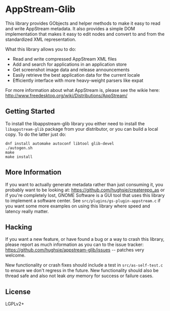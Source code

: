 AppStream-Glib
==============

This library provides GObjects and helper methods to make it easy to read and
write AppStream metadata. It also provides a simple DOM implementation that
makes it easy to edit nodes and convert to and from the standardized XML
representation.

What this library allows you to do:

 * Read and write compressed AppStream XML files
 * Add and search for applications in an application store
 * Get screenshot image data and release announcements
 * Easily retrieve the best application data for the current locale
 * Efficiently interface with more heavy-weight parsers like expat

For more information about what AppStream is, please see the wikie here:
http://www.freedesktop.org/wiki/Distributions/AppStream/

Getting Started
---------------

To install the libappstream-glib library you either need to install the
`libappstream-glib` package from your distributor, or you can build a local
copy. To do the latter just do:

    dnf install automake autoconf libtool glib-devel
    ./autogen.sh
    make
    make install

More Information
----------------

If you want to actually generate metadata rather than just consuming it, you
probably want to be looking at: https://github.com/hughsie/createrepo_as or if
you're completely lost, GNOME Software is a GUI tool that uses this library to
implement a software center. See `src/plugins/gs-plugin-appstream.c` if you
want some more examples on using this library where speed and latency really
matter.

Hacking
-------

If you want a new feature, or have found a bug or a way to crash this library,
please report as much information as you can to the issue tracker:
https://github.com/hughsie/appstream-glib/issues -- patches very welcome.

New functionality or crash fixes should include a test in `src/as-self-test.c`
to ensure we don't regress in the future. New functionality should also be
thread safe and also not leak *any* memory for success or failure cases.

License
----

LGPLv2+
